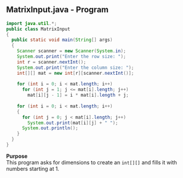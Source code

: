 ## MatrixInput.java - Program

```java
import java.util.*;
public class MatrixInput
{
  public static void main(String[] args)
  {
    Scanner scanner = new Scanner(System.in);
    System.out.print("Enter the row size: ");
    int r = scanner.nextInt();
    System.out.print("Enter the column size: ");
    int[][] mat = new int[r][scanner.nextInt()];
    
    for (int i = 0; i < mat.length; i++)
      for (int j = 1; j <= mat[i].length; j++)
        mat[i][j - 1] = i * mat[i].length + j;
        
    for (int i = 0; i < mat.length; i++)
    {
      for (int j = 0; j < mat[i].length; j++)
        System.out.print(mat[i][j] + " ");
      System.out.println();
    }
  }
}
```

**Purpose**
<br>This program asks for dimensions to create an `int[][]` and fills it with numbers starting at 1.
